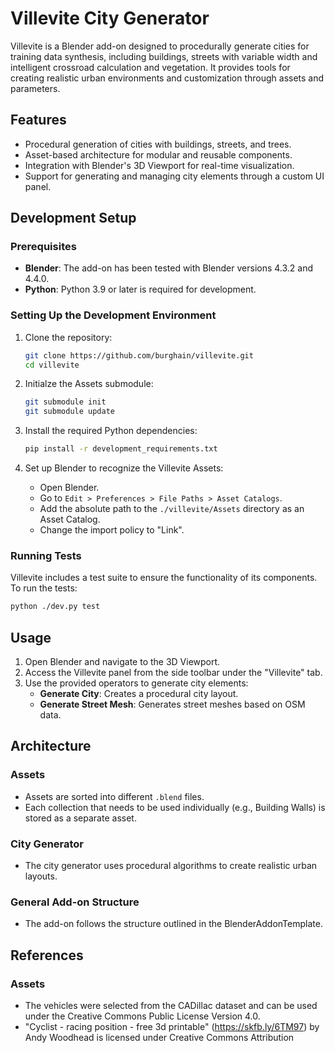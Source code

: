 # Villevite City Generator

Villevite is a Blender add-on designed to procedurally generate cities for training data synthesis, including buildings, streets with variable width and intelligent crossroad calculation and vegetation. It provides tools for creating realistic urban environments and customization through assets and parameters.

## Features

- Procedural generation of cities with buildings, streets, and trees.
- Asset-based architecture for modular and reusable components.
- Integration with Blender's 3D Viewport for real-time visualization.
- Support for generating and managing city elements through a custom UI panel.

## Development Setup

### Prerequisites

- **Blender**: The add-on has been tested with Blender versions 4.3.2 and 4.4.0.
- **Python**: Python 3.9 or later is required for development.

### Setting Up the Development Environment

1. Clone the repository:

   ```bash
   git clone https://github.com/burghain/villevite.git
   cd villevite
   ```

2. Initialze the Assets submodule:

   ```bash
   git submodule init
   git submodule update
   ```

3. Install the required Python dependencies:

   ```bash
   pip install -r development_requirements.txt
   ```

4. Set up Blender to recognize the Villevite Assets:
   - Open Blender.
   - Go to `Edit > Preferences > File Paths > Asset Catalogs`.
   - Add the absolute path to the `./villevite/Assets` directory as an Asset Catalog.
   - Change the import policy to "Link".

### Running Tests

Villevite includes a test suite to ensure the functionality of its components. To run the tests:

  ```bash
  python ./dev.py test
  ```

## Usage

1. Open Blender and navigate to the 3D Viewport.
2. Access the Villevite panel from the side toolbar under the "Villevite" tab.
3. Use the provided operators to generate city elements:
   - **Generate City**: Creates a procedural city layout.
   - **Generate Street Mesh**: Generates street meshes based on OSM data.

## Architecture

### Assets

- Assets are sorted into different `.blend` files.
- Each collection that needs to be used individually (e.g., Building Walls) is stored as a separate asset.

### City Generator

- The city generator uses procedural algorithms to create realistic urban layouts.

### General Add-on Structure

- The add-on follows the structure outlined in the BlenderAddonTemplate.

## References

### Assets

- The vehicles were selected from the CADillac dataset and can be used under the Creative Commons Public License Version 4.0.
- "Cyclist - racing position - free 3d printable" (https://skfb.ly/6TM97) by Andy Woodhead is licensed under Creative Commons Attribution
